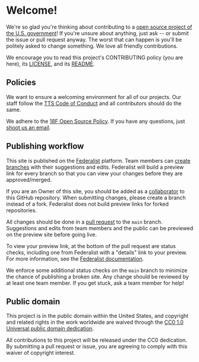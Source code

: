 # Welcome!

We're so glad you're thinking about contributing to a [open source project of the U.S. government](https://code.gov/)! If you're unsure about anything, just ask -- or submit the issue or pull request anyway. The worst that can happen is you'll be politely asked to change something. We love all friendly contributions.

We encourage you to read this project's CONTRIBUTING policy (you are here), its [LICENSE](LICENSE.md), and its [README](README.md).

## Policies

We want to ensure a welcoming environment for all of our projects. Our staff follow the [TTS Code of Conduct](https://18f.gsa.gov/code-of-conduct/) and all contributors should do the same.

We adhere to the [18F Open Source Policy](https://github.com/18f/open-source-policy). If you have any questions, just [shoot us an email](mailto:18f@gsa.gov).

## Publishing workflow

This site is published on the [Federalist](https://federalist.18f.gov/)
platform. Team members can [create
branches](https://help.github.com/en/articles/creating-and-deleting-branches-within-your-repository)
with their suggestions and edits. Federalist will build a preview link for
every branch so that you can view your changes before they are approved/merged.

If you are an Owner of this site, you should be added as
a [collaborator](https://help.github.com/en/articles/inviting-collaborators-to-a-personal-repository)
to this GitHub repository. When submitting changes, please create a branch
instead of a fork. Federalist does not build preview links for forked
repositories.

All changes should be done in a [pull
request](https://help.github.com/en/articles/creating-a-pull-request) to the
`main` branch. Suggestions and edits from team members and the
public can be previewed on the preview site before going live.

To view your preview link, at the bottom of the pull request are status checks,
including one from Federalist with a "details" link to your preview. For more
information, see the [Federalist
documentation](https://federalist.18f.gov/documentation/previews/).

We enforce some additional status checks on the `main` branch
to minimize the chance of publishing a broken site. Any change should be
reviewed by at least one team member. If you get stuck, ask a team member for
help!


## Public domain

This project is in the public domain within the United States, and copyright and related rights in the work worldwide are waived through the [CC0 1.0 Universal public domain dedication](https://creativecommons.org/publicdomain/zero/1.0/).

All contributions to this project will be released under the CC0 dedication. By submitting a pull request or issue, you are agreeing to comply with this waiver of copyright interest.
